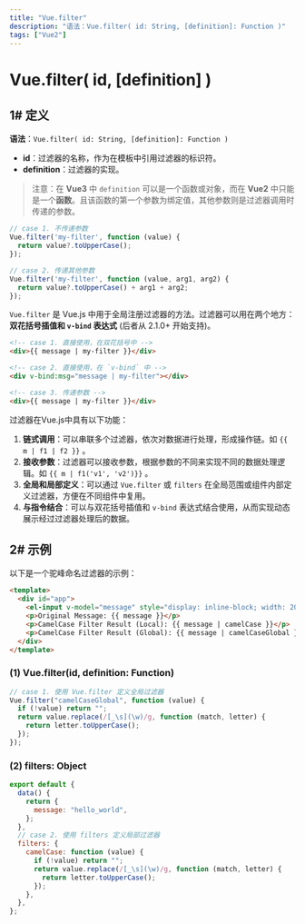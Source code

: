 ```yaml
---
title: "Vue.filter"
description: "语法：Vue.filter( id: String, [definition]: Function )"
tags: ["Vue2"]
---
```


# Vue.filter( id, [definition] )

## 1# 定义

**语法**：`Vue.filter( id: String, [definition]: Function )`

- **id**：过滤器的名称，作为在模板中引用过滤器的标识符。
- **definition**：过滤器的实现。

> 注意：在 **Vue3** 中 `definition` 可以是一个函数或对象，而在 **Vue2** 中只能是一个**函数**。且该函数的第一个参数为绑定值，其他参数则是过滤器调用时传递的参数。

```js
// case 1. 不传递参数
Vue.filter('my-filter', function (value) {
  return value?.toUpperCase();
});

// case 2. 传递其他参数
Vue.filter('my-filter', function (value, arg1, arg2) {
  return value?.toUpperCase() + arg1 + arg2;
});
```

`Vue.filter` 是 Vue.js 中用于全局注册过滤器的方法。过滤器可以用在两个地方：**双花括号插值和 `v-bind` 表达式** (后者从 2.1.0+ 开始支持)。

```html
<!-- case 1. 直接使用，在双花括号中 -->
<div>{{ message | my-filter }}</div>

<!-- case 2. 直接使用，在 `v-bind` 中 -->
<div v-bind:msg="message | my-filter"></div>

<!-- case 3. 传递参数 -->
<div>{{ message | my-filter }}</div>
```

过滤器在Vue.js中具有以下功能：

1. **链式调用**：可以串联多个过滤器，依次对数据进行处理，形成操作链。如 `{{  m | f1 | f2 }}` 。
2. **接收参数**：过滤器可以接收参数，根据参数的不同来实现不同的数据处理逻辑。如  `{{ m | f1('v1', 'v2')}}` 。
3. **全局和局部定义**：可以通过 `Vue.filter` 或  `filters` 在全局范围或组件内部定义过滤器，方便在不同组件中复用。
4. **与指令结合**：可以与双花括号插值和 `v-bind` 表达式结合使用，从而实现动态展示经过过滤器处理后的数据。

## 2# 示例

以下是一个驼峰命名过滤器的示例：

```html
<template>
  <div id="app">
    <el-input v-model="message" style="display: inline-block; width: 20%" />
    <p>Original Message: {{ message }}</p>
    <p>CamelCase Filter Result (Local): {{ message | camelCase }}</p>
    <p>CamelCase Filter Result (Global): {{ message | camelCaseGlobal }}</p>
  </div>
</template>
```

### (1) Vue.filter(id, definition: Function)

```js
// case 1. 使用 Vue.filter 定义全局过滤器
Vue.filter("camelCaseGlobal", function (value) {
  if (!value) return "";
  return value.replace(/[_\s](\w)/g, function (match, letter) {
    return letter.toUpperCase();
  });
});
```

### (2) filters: Object

```js
export default {
  data() {
    return {
      message: "hello_world",
    };
  },
  // case 2. 使用 filters 定义局部过滤器
  filters: {
    camelCase: function (value) {
      if (!value) return "";
      return value.replace(/[_\s](\w)/g, function (match, letter) {
        return letter.toUpperCase();
      });
    },
  },
};
```